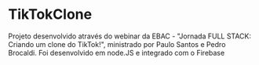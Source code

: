 # TikTokClone
Projeto desenvolvido através do webinar da EBAC - "Jornada FULL STACK: Criando um clone do TikTok!", ministrado por  Paulo Santos e Pedro Brocaldi. Foi desenvolvido em node.JS e integrado com o Firebase
